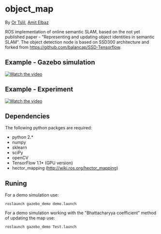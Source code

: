 # object_map
By [Or Tslil](https://github.com/ortslil64), [Amit Elbaz](https://github.com/elbazam)

ROS implementation of online semantic SLAM, based on the not yet published paper - "Representing and updating object identities in semantic SLAM". The object detection node is based on SSD300 architecture and forked from https://github.com/balancap/SSD-Tensorflow.
## Example - Gazebo simulation
[![Watch the video](https://img.youtube.com/vi/-H25q_Vcol8/default.jpg)](https://youtu.be/-H25q_Vcol8)
## Example - Experiment
[![Watch the video](https://img.youtube.com/vi/mQHh478gTg8/default.jpg)](https://youtu.be/mQHh478gTg8)
## Dependencies
The following python packges are required:
* python 2.*
* numpy
* sklearn
* sciPy
* openCV
* TensorFlow 1.1* (GPU version)
* hector_mapping (http://wiki.ros.org/hector_mapping)

## Runing
For a demo simulation use:


```
roslaunch gazebo_demo demo.launch
```

For a demo simulation working with the "Bhattacharyya coefficient" method of updating the map use:


```
roslaunch gazebo_demo Test.launch
```
